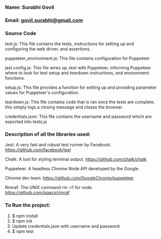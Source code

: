 ### **Name: Surabhi Govil**

### **Email: govil.surabhi@gmail.com**

### **Source Code**

test.js: This file contains the tests, instructions for setting up and configuring the web driver, and assertions.

puppeteer_environment.js: This file contains configuration for Puppeteer

jest.config.js: This file wires up Jest with Puppeteer, informing Puppeteer where to look for test setup and teardown instructions, and environment functions.

setup.js: This file provides a function for setting up and providing parameter values for Puppeteer's configuration.

teardown.js: This file contains code that is ran once the tests are complete, this simply logs a closing message and closes the browser.

credentials.json: This file contains the username and password which are exported into tests.js

### **Description of all the libraries used:**

Jest: A very fast and robust test runner by Facebook. <https://github.com/facebook/jest>

Chalk: A tool for styling terminal output. <https://github.com/chalk/chalk>

Puppeteer: A headless Chrome Node API developed by the Google

Chrome dev team. <https://github.com/GoogleChrome/puppeteer>

Rimraf: The UNIX command rm -rf for node. <https://github.com/isaacs/rimraf>

### **To Run the project:**

1. $ npm install
2. $ npm init
3. Update credentials.json with username and password
3. $ npm test
